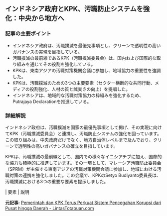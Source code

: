 ## インドネシア政府とKPK、汚職防止システムを強化：中央から地方へ

### 記事の主要ポイント

* インドネシア政府は、汚職撲滅を最優先事項とし、クリーンで透明性の高いガバナンスの実現を目指している。
* 汚職撲滅の最前線であるKPK（汚職撲滅委員会）は、国内および国際的な取り組みを通じてその役割を強化している。
* KPKは、東南アジアの汚職対策機関会議に参加し、地域協力の重要性を強調した。
* KPKは、汚職撲滅のための3つの主要要素（セクター横断的な共同行動、メディアの役割強化、人材の質と誠実さの向上）を提唱した。
* インドネシアは、地域的な汚職対策協力の枠組みを強化するため、Putrajaya Declarationを推進している。

### 詳細解説

インドネシア政府は、汚職撲滅を国家の最優先事項として掲げ、その実現に向けてKPK（汚職撲滅委員会）と連携し、汚職防止システムの強化を図っています。この取り組みは、中央政府だけでなく、地方自治体レベルまで及んでおり、クリーンで透明性の高いガバナンスの確立を目指しています。

KPKは、汚職撲滅の最前線として、国内での様々なイニシアチブに加え、国際的な協力も積極的に推進しています。その一環として、マレーシア汚職防止委員会（SPRM）が主催する東南アジアの汚職対策機関会議に参加し、地域における汚職対策の連携を強化しました。この会議で、KPKのSetyo Budiyanto委員長は、汚職撲滅における3つの重要な要素を提示しました。

| 要素 | 説明 

**元記事:** [Pemerintah dan KPK Terus Perkuat Sistem Pencegahan Korupsi dari Pusat hingga Daerah - LintasTotabuan.com](https://lintastotabuan.com/pemerintah-dan-kpk-terus-perkuat-sistem-pencegahan-korupsi-dari-pusat-hingga-daerah/)